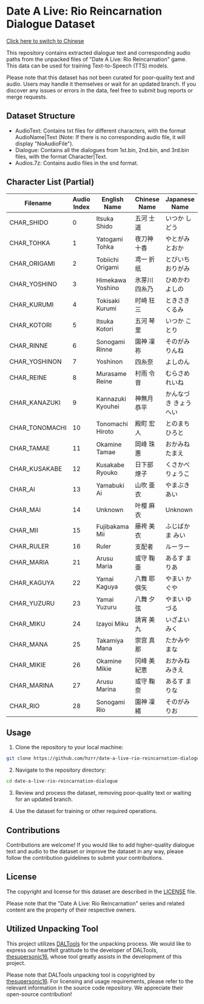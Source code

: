 # Date A Live: Rio Reincarnation Dialogue Dataset

[Click here to switch to Chinese](README.md)

This repository contains extracted dialogue text and corresponding audio paths from the unpacked files of "Date A Live: Rio Reincarnation" game. This data can be used for training Text-to-Speech (TTS) models.

Please note that this dataset has not been curated for poor-quality text and audio. Users may handle it themselves or wait for an updated branch. If you discover any issues or errors in the data, feel free to submit bug reports or merge requests.

## Dataset Structure

- AudioText: Contains txt files for different characters, with the format AudioName|Text (Note: If there is no corresponding audio file, it will display "NoAudioFile").
- Dialogue: Contains all the dialogues from 1st.bin, 2nd.bin, and 3rd.bin files, with the format Character|Text.
- Audios.7z: Contains audio files in the snd format.

## Character List (Partial)

| Filename     | Audio Index | English Name       | Chinese Name      | Japanese Name    |
|-------------|------------|-------------------|------------------|------------------|
| CHAR_SHIDO  | 0       | Itsuka Shido    | 五河 士道       | いつか しどう   |
| CHAR_TOHKA  | 1       | Yatogami Tohka  | 夜刀神 十香     | やとがみ とおか |
| CHAR_ORIGAMI| 2       | Tobiichi Origami| 鸢一 折纸       | とびいち おりがみ|
| CHAR_YOSHINO| 3       | Himekawa Yoshino| 氷芽川 四糸乃   | ひめかわ よしの |
| CHAR_KURUMI | 4       | Tokisaki Kurumi | 时崎 狂三       | ときさき くるみ |
| CHAR_KOTORI | 5       | Itsuka Kotori   | 五河 琴里       | いつか ことり   |
| CHAR_RINNE  | 6       | Sonogami Rinne  | 園神 凜祢       | そのがみ りんね |
| CHAR_YOSHINON|7      | Yoshinon        | 四糸奈           | よしのん       |
| CHAR_REINE  | 8       | Murasame Reine  | 村雨 令音       | むらさめ れいね |
| CHAR_KANAZUKI|9      | Kannazuki Kyouhei| 神無月 恭平     | かんなづき きょうへい|
| CHAR_TONOMACHI|10    | Tonomachi Hiroto| 殿町 宏人       | とのまち ひろと |
| CHAR_TAMAE   | 11     | Okamine Tamae   | 岡峰 珠惠       | おかみね たまえ |
| CHAR_KUSAKABE| 12     | Kusakabe Ryouko | 日下部 燎子     | くさかべ りょうこ |
| CHAR_AI      | 13     | Yamabuki Ai     | 山吹 亜衣       | やまぶき あい   |
| CHAR_MAI     | 14     | Unknown         | 叶樱 麻衣       | Unknown       |
| CHAR_MII     | 15     | Fujibakama Mii  | 藤袴 美衣       | ふじばかま みい |
| CHAR_RULER   | 16     | Ruler           | 支配者          | ルーラー    |
| CHAR_MARIA   | 21     | Arusu Maria     | 或守 鞠亜       | あるす まりあ |
| CHAR_KAGUYA  | 22     | Yamai Kaguya    | 八舞 耶倶矢     | やまい かぐや |
| CHAR_YUZURU  | 23     | Yamai Yuzuru    | 八舞 夕弦       | やまい ゆづる |
| CHAR_MIKU    | 24     | Izayoi Miku     | 誘宵 美九       | いざよい みく |
| CHAR_MANA    | 25     | Takamiya Mana   | 崇宫 真那       | たかみや まな |
| CHAR_MIKIE   | 26     | Okamine Mikie   | 冈峰 美紀恵     | おかみね みきえ |
| CHAR_MARINA  | 27     | Arusu Marina    | 或守 鞠奈       | あるす まりな |
| CHAR_RIO     | 28     | Sonogami Rio    | 園神 凜緒       | そのがみ りお |

## Usage

1. Clone the repository to your local machine:

```bash
git clone https://github.com/hzrr/date-a-live-rio-reincarnation-dialogue.git
```

2. Navigate to the repository directory:

```bash
cd date-a-live-rio-reincarnation-dialogue
```

3. Review and process the dataset, removing poor-quality text or waiting for an updated branch.

4. Use the dataset for training or other required operations.

## Contributions

Contributions are welcome! If you would like to add higher-quality dialogue text and audio to the dataset or improve the dataset in any way, please follow the contribution guidelines to submit your contributions.

## License

The copyright and license for this dataset are described in the [LICENSE](LICENSE) file.

Please note that the "Date A Live: Rio Reincarnation" series and related content are the property of their respective owners.

## Utilized Unpacking Tool

This project utilizes [DALTools](https://github.com/thesupersonic16/DALTools) for the unpacking process. We would like to express our heartfelt gratitude to the developer of DALTools, [thesupersonic16](https://github.com/thesupersonic16), whose tool greatly assists in the development of this project.

Please note that DALTools unpacking tool is copyrighted by [thesupersonic16](https://github.com/thesupersonic16). For licensing and usage requirements, please refer to the relevant information in the source code repository. We appreciate their open-source contribution!
